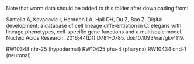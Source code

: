 Note that worm data should be added to this folder after downloading from:

Santella A, Kovacevic I, Herndon LA, Hall DH, Du Z, Bao Z. Digital development: a database of cell lineage differentiation in C. elegans with lineage phenotypes, cell-specific gene functions and a multiscale model. Nucleic Acids Research. 2016;44(D1):D781–D785. doi:10.1093/nar/gkv1119. 

RW10348 nhr-25 (hypodermal)
RW10425 pha-4 (pharynx)
RW10434 cnd-1 (neuronal)
